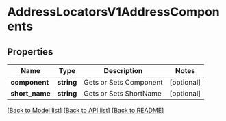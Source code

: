 # AddressLocatorsV1AddressComponents

## Properties
Name | Type | Description | Notes
------------ | ------------- | ------------- | -------------
**component** | **string** | Gets or Sets Component | [optional] 
**short_name** | **string** | Gets or Sets ShortName | [optional] 

[[Back to Model list]](../../README.md#documentation-for-models) [[Back to API list]](../../README.md#documentation-for-api-endpoints) [[Back to README]](../../README.md)

